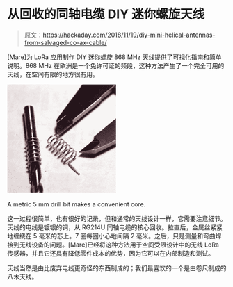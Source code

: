 # 从回收的同轴电缆 DIY 迷你螺旋天线

> 原文：<https://hackaday.com/2018/11/19/diy-mini-helical-antennas-from-salvaged-co-ax-cable/>

[Mare]为 LoRa 应用制作 DIY 迷你螺旋 868 MHz 天线提供了可视化指南和简单说明。868 MHz 在欧洲是一个免许可证的频段，这种方法产生了一个完全可用的天线，在空间有限的地方很有用。

![](img/035bcfd1d0a42a17e31cdbc542353952.png)

A metric 5 mm drill bit makes a convenient core.

这一过程很简单，也有很好的记录，但和通常的天线设计一样，它需要注意细节。天线的电线是镀银的铜，从 RG214U 同轴电缆的核心回收。拉直后，金属丝紧紧地缠绕在 5 毫米的芯上。7 圈每圈小心地间隔 2 毫米。之后，只是测量和弯曲焊接到无线设备的问题。[Mare]已经将这种方法用于空间受限设计中的无线 LoRa 传感器，并且它还具有降低零件成本的优势，因为它可以在内部制造和测试。

天线当然是由比废弃电线更奇怪的东西制成的；我们最喜欢的一个是由卷尺制成的八木天线。
